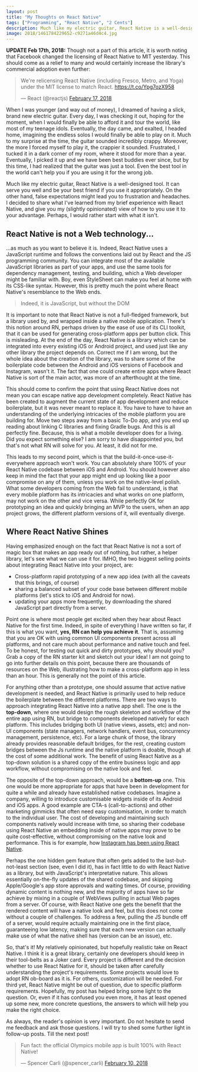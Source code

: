 ```yaml
---
layout: post
title: "My Thoughts on React Native"
tags: ["Programming", "React Native", "2 Cents"]
description: Much like my electric guitar, React Native is a well-designed tool. It can serve you well and be your best friend if you use it appropriately. On the other hand, false expectations might lead you to frustration and headaches. I decided to share what I've learned from my brief experience with React Native, and give you my (slightly opinionated) view of how to you use it to your advantage. Perhaps, I would rather start with what it isn't.
image: 2018/1461784229652-c9271a46d4c4.jpg
---
```


**UPDATE Feb 17th, 2018:** Though not a part of this article, it is worth noting that Facebook changed the licensing of React Native to MIT yesterday. This should come as a relief to many and would certainly increase the library's commercial adoption even further:

<blockquote class="twitter-tweet" data-lang="en"><p lang="en" dir="ltr">We&#39;re relicensing React Native (including Fresco, Metro, and Yoga) under the MIT license to match React. <a href="https://t.co/Ypg7ozX958">https://t.co/Ypg7ozX958</a></p>&mdash; React (@reactjs) <a href="https://twitter.com/reactjs/status/964689022747475968?ref_src=twsrc%5Etfw">February 17, 2018</a></blockquote>

When I was younger (and way out of money), I dreamed of having a slick, brand new electric guitar. Every day, I was checking it out, hoping for the moment, when I would finally be able to afford it and tour the world, like most of my teenage idols. Eventually, the day came, and exalted, I headed home, imagining the endless solos I would finally be able to play on it. Much to my surprise at the time, the guitar sounded incredibly crappy. Moreover, the more I forced myself to play it, the crappier it sounded. Frustrated, I tucked it in a dark corner of my room, where it stood for more than a year. Eventually, I picked it up and we have been best buddies ever since, but by this time, I had realized that the guitar was just a tool. Even the best tool in the world can't help you if you are using it for the wrong job.

Much like my electric guitar, React Native is a well-designed tool. It can serve you well and be your best friend if you use it appropriately. On the other hand, false expectations might lead you to frustration and headaches. I decided to share what I've learned from my brief experience with React Native, and give you my (slightly opinionated) view of how to you use it to your advantage. Perhaps, I would rather start with what it isn't.

##  React Native is not a Web technology...

...as much as you want to believe it is. Indeed, React Native uses a JavaScript runtime and follows the conventions laid out by React and the JS programming community. You can integrate most of the available JavaScript libraries as part of your apps, and use the same tools for dependency management, testing, and building, which a Web developer might be familiar with. Boy, even StyleSheet can make you feel at home with its CSS-like syntax. However, this is pretty much the point where React Native's resemblance to the Web ends.


> Indeed, it is JavaScript, but without the DOM


It is important to note that React Native is not a full-fledged framework, but a library used by, and wrapped inside a native mobile application. There's this notion around RN, perhaps driven by the ease of use of its CLI toolkit, that it can be used for generating cross-platform apps per button click. This is misleading. At the end of the day, React Native is a library which can be integrated into every existing iOS or Android project, and used just like any other library the project depends on. Correct me if I am wrong, but the whole idea about the creation of the library, was to share some of the boilerplate code between the Android and iOS versions of Facebook and Instagram, wasn't it. The fact that one could create entire apps where React Native is sort of the main actor, was more of an afterthought at the time.

This should come to confirm the point that using React Native does not mean you can escape native app development completely. React Native has been created to augment the current state of app development and reduce boilerplate, but it was never meant to replace it. You have to have to have an understanding of the underlying intricacies of the mobile platform you are building for. Move two steps away from a basic To-Do app, and you end up reading about linking C libraries and fixing Gradle bugs. And this is all perfectly fine. Because, this is what a mobile developer does for a living. Did you expect something else? I am sorry to have disappointed you, but that's not what RN will solve for you. At least, it did not for me.

This leads to my second point, which is that the build-it-once-use-it-everywhere approach won't work. You can absolutely share 100% of your React Native codebase between iOS and Android. You should however also keep in mind the fact that your app might end up looking like a poor compromise on any of them, unless you work on the native-level polish. What some developers coming from the Web fail to understand, is that every mobile platform has its intricacies and what works on one platform, may not work on the other and vice versa. While perfectly OK for prototyping an idea and quickly bringing an MVP to the users, when an app project grows, the different platform versions of it, will eventually diverge.

## Where React Native Shines

Having emphasized enough on the fact that React Native is not a sort of magic box that makes an app ready out of nothing, but rather, a helper library, let's see what we can use it for. IMHO, the two biggest selling points about integrating React Native into your project, are:

* Cross-platform rapid prototyping of a new app idea (with all the caveats that this brings, of course)
* sharing a balanced subset of your code base between different mobile platforms (let's stick to iOS and Android for now).
* updating your apps more frequently, by downloading the shared JavaScript part directly from a server.


Point one is where most people get excited when they hear about React Native for the first time. Indeed, in spite of everything I have written so far, if this is what you want, **yes, RN can help you achieve it**. That is, assuming that you are OK with using common UI components present across all platforms, and not care much about performance and native touch and feel. To be honest, for testing out quick and dirty prototypes, why should you? Grab a copy of the RN starter kit and sketch out your idea! I am not going to go into further details on this point, because there are thousands of resources on the Web, illustrating how to make a cross-platform app in less than an hour. This is generally not the point of this article.

For anything other than a prototype, one should assume that active native development is needed, and React Native is primarily used to help reduce the boilerplate between the different platforms. There are two ways to approach integrating React Native into a native app shell. The one is the **top-down**, where one would design the rough skeleton and workflow of the entire app using RN, but bridge to components developed natively for each platform. This includes bridging both UI (native views, assets, etc) and non-UI components (state managers, network handlers, event bus, concurrency management, persistence, etc). For a large chunk of those, the library already provides reasonable default bridges, for the rest, creating custom bridges between the Js runtime and the native platform is doable, though at the cost of some additional work. The benefit of using React Native as a top-down solution is a shared copy of the entire business logic and app workflow, without compromising on the native look and feel.

The opposite of the top-down approach, would be a **bottom-up** one. This one would be more appropriate for apps that have been in development for quite a while and already have established native codebases. Imagine a company, willing to introduce customisable widgets inside of its Android and iOS apps. A good example are CTA-s (call-to-actions) and other marketing gimmicks that often need easy customisation, in order to match to the individual user. The cost of developing and maintaining such components natively would increase with time, so sharing their codebase using React Native an embedding inside of native apps may prove to be quite cost-effective, without compromising on the native look and performance. This is for example, how [Instagram has been using React Native](https://engineering.instagram.com/react-native-at-instagram-dd828a9a90c7).

Perhaps the one hidden gem feature that often gets added to the last-but-not-least section (see, even I did it), has in fact  little to do with React Native as a library, but with JavaScript's interpretative nature. This allows essentially on-the-fly updates of the shared codebase, and skipping Apple/Google's app store approvals and waiting times. Of course, providing dynamic content is nothing new, and the majority of apps have so far achieve by mixing in a couple of WebViews pulling in actual Web pages from a server. Of course, with React Native one gets the benefit that the rendered content will have a native look and feel, but this does not come without a couple of challenges. To address a few, pulling the JS bundle off of a server, would require actually maintaining one in the first place, guaranteeing low latency, making sure that each new version can actually make use of what the native shell has (version can be an issue), etc.

So, that's it! My relatively opinionated, but hopefully realistic take on React Native. I think it is a great library, certainly one developers should keep in their tool-belts as a Joker card. Every project is different and the decision whether to use React Native for it, should be taken after carefully understanding the project's requirements. Some projects would love to adopt RN ob-board as it is. For others, customization will be needed. For third yet, React Native might be out of question, due to specific platform requirements. Hopefully, my post has helped bring some light to the question. Or, even if it has confused you even more, it has at least opened up some new, more concrete questions, the answers to which will help you make the right choice.

As always, the reader's opinion is very important. Do not hesitate to send me feedback and ask those questions. I will try to shed some further light in follow-up posts. Till the next post!

<blockquote class="twitter-tweet" data-lang="en"><p lang="en" dir="ltr">Fun fact: the official Olympics mobile app is built 100% with React Native!</p>&mdash; Spencer Carli (@spencer_carli) <a href="https://twitter.com/spencer_carli/status/962147322745491457?ref_src=twsrc%5Etfw">February 10, 2018</a></blockquote>
